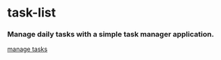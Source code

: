 # task-list
### Manage daily tasks with a simple task manager application.
[manage tasks](https://betikuoluwatobi.github.io/task-list/)

